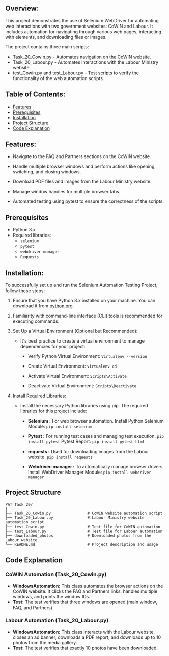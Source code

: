 ## Overview:
This project demonstrates the use of Selenium WebDriver for automating web interactions with two government websites: CoWIN and Labour. It includes automation for navigating through various web pages, interacting with elements, and downloading files or images.

The project contains three main scripts:

- Task_20_Cowin.py - Automates navigation on the CoWIN website.
- Task_20_Labour.py - Automates interactions with the Labour Ministry website.
- test_Cowin.py and test_Labour.py - Test scripts to verify the functionality of the web automation scripts.

## Table of Contents:
- [Features](#features)
- [Prerequisites](#prerequisites)
- [Installation](#installation)
- [Project Structure](#project-structure)
- [Code Explanation](#Code-Explanation)

## Features:
- Navigate to the FAQ and Partners sections on the CoWIN website.

- Handle multiple browser windows and perform actions like opening, switching, and closing windows.

- Download PDF files and images from the Labour Ministry website.

- Manage window handles for multiple browser tabs.

- Automated testing using pytest to ensure the correctness of the scripts.

## Prerequisites
- Python 3.x
- Required libraries:
  - `selenium`
  - `pytest`
  - `webdriver-manager`
  - `Requests`

## Installation:
To successfully set up and run the Selenium Automation Testing Project, follow these steps:

1. Ensure that you have Python 3.x installed on your machine. You can download it from  [python.org](https://www.python.org/).

2. Familiarity with command-line interface (CLI) tools is recommended for executing commands.

3. Set Up a Virtual Environment (Optional but Recommended):
   - It's best practice to create a virtual environment to manage dependencies for your project:
     
     - Verify Python Virtual Environment: `Virtualenv --version`
       
     - Create Virtual Environment:  `virtualenv cd`
       
     - Activate Virtual Environment:  `Scripts\Activate`
       
     - Deactivate Virtual Environment: `Scripts\Deactivate`
       
4.  Install Required Libraries:
    - Install the necessary Python libraries using pip. The required libraries for this project include:
      - __Selenium :__ For web browser automation.
        Install Python Selenium Module: `pip install selenium`
        
      - __Pytest :__ For running test cases and managing test execution.
        `pip install pytest`
         Pytest Report: `pip install pytest-html`
        
      - __requests :__ Used for downloading images from the Labour website.
         `pip install requests`
        
      - __Webdriver-manager :__ To automatically manage browser drivers.
          Install WebDriver Manager Module: `pip install webdriver-manager`

## Project Structure
```
PAT Task 20/
│
├── Task_20_Cowin.py                # CoWIN website automation script
├── Task_20_Labour.py               # Labour Ministry website automation script
├── test_Cowin.py                   # Test file for CoWIN automation
├── test_Labour.py                  # Test file for Labour automation
├── downloaded_photos               # Downloaded photos from the Labour website
└── README.md                       # Project description and usage
```

## Code Explanation
### CoWIN Automation (Task_20_Cowin.py)

- __WindowsAutomation:__ This class automates the browser actions on the CoWIN website. It clicks the FAQ and Partners links, handles multiple windows, and prints the window IDs.
- __Test:__ The test verifies that three windows are opened (main window, FAQ, and Partners).

### Labour Automation (Task_20_Labour.py)

- __WindowsAutomation:__  This class interacts with the Labour website, closes an ad banner, downloads a PDF report, and downloads up to 10 photos from the media gallery.
- __Test:__ The test verifies that exactly 10 photos have been downloaded.





